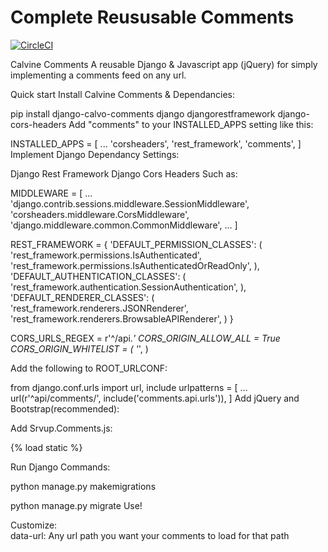 # Complete Reususable Comments 



[![CircleCI](https://circleci.com/gh/NYARAS/Resuseable-Comments-CI.svg?style=svg)](https://circleci.com/gh/NYARAS/Resuseable-Comments-CI)

Calvine Comments
A reusable Django & Javascript app (jQuery) for simply implementing a comments feed on any url.

Quick start
Install Calvine Comments & Dependancies:

pip install django-calvo-comments django djangorestframework django-cors-headers
Add "comments" to your INSTALLED_APPS setting like this:

INSTALLED_APPS = [
    ...
    'corsheaders', 
    'rest_framework',
    'comments',
]
Implement Django Dependancy Settings:

Django Rest Framework
Django Cors Headers
Such as:

MIDDLEWARE = [
    ...
    'django.contrib.sessions.middleware.SessionMiddleware',
    'corsheaders.middleware.CorsMiddleware',
    'django.middleware.common.CommonMiddleware',
    ...
]

REST_FRAMEWORK = {
    'DEFAULT_PERMISSION_CLASSES': (
        'rest_framework.permissions.IsAuthenticated',
        'rest_framework.permissions.IsAuthenticatedOrReadOnly',
    ),
    'DEFAULT_AUTHENTICATION_CLASSES': (
        'rest_framework.authentication.SessionAuthentication',
    ),
    'DEFAULT_RENDERER_CLASSES': (
        'rest_framework.renderers.JSONRenderer',
        'rest_framework.renderers.BrowsableAPIRenderer',
    )
}



CORS_URLS_REGEX = r'^/api.*'
CORS_ORIGIN_ALLOW_ALL = True
CORS_ORIGIN_WHITELIST = (
    '*',
)

Add the following to ROOT_URLCONF:

from django.conf.urls import url, include
urlpatterns = [
    ...
    url(r'^api/comments/', include('comments.api.urls')),
]
Add jQuery and Bootstrap(recommended):

<!-- jQuery Required -->
<script src="https://ajax.googleapis.com/ajax/libs/jquery/1.12.4/jquery.min.js"></script>

<!-- Bootstrap JS Recommeded -->
<script src="https://maxcdn.bootstrapcdn.com/bootstrap/3.3.7/js/bootstrap.min.js"></script>

<!-- Bootstrap CSS Recommeded -->
<link rel="stylesheet" href="https://maxcdn.bootstrapcdn.com/bootstrap/3.3.7/css/bootstrap.min.css">
Add Srvup.Comments.js:

{% load static %} 

<!-- Primary Static files -->
<script src='{% static "comments/js/srvup.comments.js" %}'></script>

<!-- CSRF Safe For Ajax -->
<script src='{% static "comments/js/srvup.safeajax.js" %}'></script>
Run Django Commands:

python manage.py makemigrations

python manage.py migrate
Use!

<div class='srvup-load-comments' data-url='{{ request.build_absolute_uri }}'></div>
Customize:

<div class='srvup-load-comments' data-url='/any/path/' data-login='/accounts/login/' data-api-endpoint='/api/comments/'></div>
data-url: Any url path you want your comments to load for that path